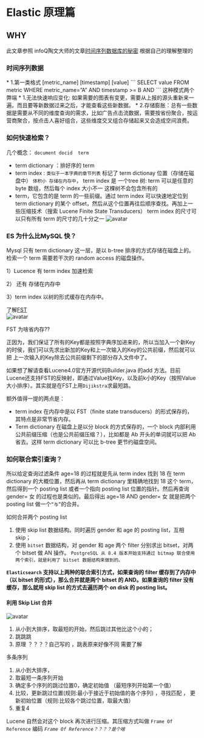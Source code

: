 <h1>Elastic 原理篇</h1>
<h2>WHY</h2>

此文章参照 infoQ陶文大师的文章[时间序列数据库的秘密](https://www.infoq.cn/profile/1278798)  根据自己的理解整理的 

<h3>时间序列数据</h3>
* 1.第一类格式 
[metric_name] [timestamp] [value]
 ```
SELECT value FROM metric WHERE metric_name=”A” AND timestamp >= B AND 
 ```
这种模式两个弊端
* 1.无法快速响应变化: 如果需要的图表有变更，需要从上报的源头重新来一遍。而且要等新数据过来之后，才能查看这些新数据。
* 2.存储膨胀：总有一些数据是需要从不同的维度查询的需求，比如广告点击流数据，需要按省份聚合，按运营商聚合，按点击人喜好组合，这些维度交叉组合存储起来又会造成空间浪费。


<h3>如何快速检索？</h3>

几个概念： `document docid  term `
* term dictionary ：排好序的 term 
* term index : `类似于一本字典的章节列表` 标记了 term dictionay 位置（存储在磁盘中）  `体积小 存储在内存中`，
 term index 是 一个tree 树: term 可以是任意的 byte 数组，然后每个 index 大小不一 这棵树不会包含所有的 
 * term，它包含的是 term 的一些前缀。通过 term index 可以快速地定位到 term dictionary 的某个 offset，然后从这个位置再往后顺序查找。再加上一些压缩技术（搜索 Lucene Finite State Transducers） term index 的尺寸可以只有所有 term 的尺寸的几十分之一
![avatar](https://static001.infoq.cn/resource/image/e4/26/e4599b618e270df9b64a75eb77bfb326.jpg)

<h3>ES 为什么比MySQL 快？</h3>

Mysql 只有 term dictionary 这一层，是以 b-tree 排序的方式存储在磁盘上的。检索一个 term 需要若干次的 random access 的磁盘操作。

1）Lucence 有 term index 加速检索 

2） 还有 存储在内存中 

3）term index 以树的形式缓存在内存中。

了解[FST](https://www.cnblogs.com/jiu0821/p/7688669.html)  
![avatar](https://images2017.cnblogs.com/blog/504727/201710/504727-20171018202211834-1358126860.jpg)

FST 为啥省内存??
   
   正因为，我们保证了所有的Key都是按照字典序加进来的，所以当加入一个新Key的时侯，我们可以先求出新加的Key和上一次输入的Key的公共前缀，然后就可以把 上一次输入的Key除去公共前缀剩下的部分存入文件中了。
   
如果想了解请查看Lucene4.0官方开源代码Builder.java 的add 方法。目前Lucene还支持FST的反映射，即通过Value找Key，以及前k小的Key（按照Value大小排序）。其实就是在FST上用`Dijikstra`求最短路。

额外值得一提的两点是：
* term index 在内存中是以 FST（finite state transducers）的形式保存的，其特点是非常节省内存。
* Term dictionary 在磁盘上是以分 block 的方式保存的，一个 block 内部利用公共前缀压缩（也是公共前缀压缩？），比如都是 Ab 开头的单词就可以把 Ab 省去。这样 term dictionary 可以比 b-tree 更节约磁盘空间。

<h3>如何联合索引查询？</h3>

所以给定查询过滤条件 age=18 的过程就是先从 term index 找到 18 在 term dictionary 的大概位置，然后再从 term dictionary 里精确地找到 18 这个 term，然后得到一个 posting list 或者一个指向 posting list 位置的指针。然后再查询 gender= 女 的过程也是类似的。最后得出 age=18 AND gender= 女 就是把两个 posting list 做一个`“与”`的合并。

如何合并两个 posting list 
1. 使用 skip list 数据结构。同时遍历 gender 和 age 的 posting list，互相 skip；
2. 使用 `bitset` 数据结构，对 gender 和 age 两个 filter 分别求出 bitset，对两个 bitset 做 AN 操作。
`PostgreSQL 从 8.4 版本开始支持通过 bitmap 联合使用两个索引，就是利用了 bitset 数据结构来做到的。`

**`Elasticsearch` 支持以上两种的联合索引方式，如果查询的 filter 缓存到了内存中（以 bitset 的形式），那么合并就是两个 bitset 的 AND。如果查询的 filter 没有缓存，那么就用 skip list 的方式去遍历两个 on disk 的 posting list。**

<h4>利用 Skip List 合并</h4>

![avatar](https://static001.infoq.cn/resource/image/ea/9f/eafa46683272ff1b2081edbc8db5469f.jpg)

1. 从小到大排序，取最短的开始，然后跳过其他比这个小的；
2. 跳跳跳
3. 原理 ？？？？自己写的 ，跳表原来好像不同 需要了解

多条序列
1. 从小到大排序，
2. 取最短一条序列开始
3. 确定多个序列的跳过位置0，确定初始值 （最短序列开始第一个值）
4. 比较，更新跳过位置(规则:最小于接近于初始值的各个序列) ，寻找匹配  ， 更新初始位置（规则:比较各个跳过位置，取最大值）
5. 重复4

Lucene 自然会对这个 block 再次进行压缩。其压缩方式叫做 `Frame Of Reference` 编码 _`Frame Of Reference？？？？是个啥`_




